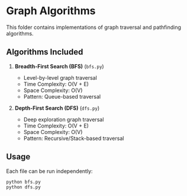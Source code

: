 # Graph Algorithms

This folder contains implementations of graph traversal and pathfinding algorithms.

## Algorithms Included

1. **Breadth-First Search (BFS)** (`bfs.py`)
   - Level-by-level graph traversal
   - Time Complexity: O(V + E)
   - Space Complexity: O(V)
   - Pattern: Queue-based traversal

2. **Depth-First Search (DFS)** (`dfs.py`)
   - Deep exploration graph traversal
   - Time Complexity: O(V + E)
   - Space Complexity: O(V)
   - Pattern: Recursive/Stack-based traversal

## Usage

Each file can be run independently:
```bash
python bfs.py
python dfs.py
```
